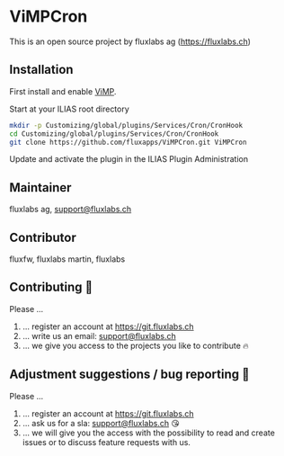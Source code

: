 # ViMPCron

This is an open source project by fluxlabs ag (https://fluxlabs.ch)

## Installation
First install and enable [ViMP](https://github.com/fluxapps/ViMP).

Start at your ILIAS root directory
```bash
mkdir -p Customizing/global/plugins/Services/Cron/CronHook
cd Customizing/global/plugins/Services/Cron/CronHook
git clone https://github.com/fluxapps/ViMPCron.git ViMPCron
```
Update and activate the plugin in the ILIAS Plugin Administration

## Maintainer
fluxlabs ag, support@fluxlabs.ch

## Contributor
fluxfw, fluxlabs
martin, fluxlabs

## Contributing :purple_heart:
Please ...
1. ... register an account at https://git.fluxlabs.ch
2. ... write us an email: support@fluxlabs.ch
3. ... we give you access to the projects you like to contribute :fire:


## Adjustment suggestions / bug reporting :feet:
Please ...
1. ... register an account at https://git.fluxlabs.ch
2. ... ask us for a sla: support@fluxlabs.ch :kissing_heart:
3. ... we will give you the access with the possibility to read and create issues or to discuss feature requests with us.
